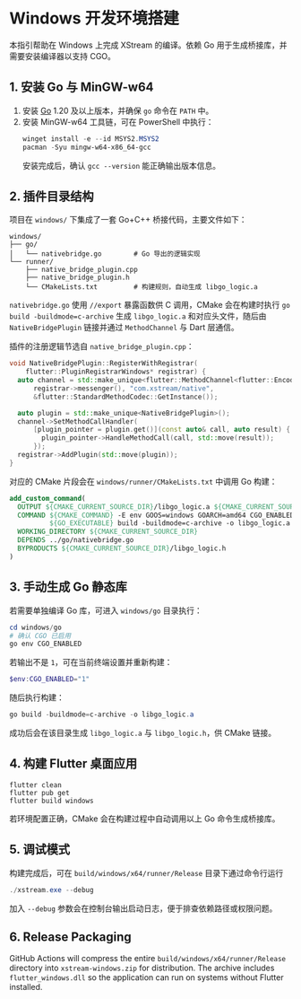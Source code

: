 # Windows 开发环境搭建

本指引帮助在 Windows 上完成 XStream 的编译。依赖 Go 用于生成桥接库，并需要安装编译器以支持 CGO。

## 1. 安装 Go 与 MinGW-w64

1. 安装 [Go](https://go.dev/dl/) 1.20 及以上版本，并确保 `go` 命令在 `PATH` 中。
2. 安装 MinGW-w64 工具链，可在 PowerShell 中执行：
   ```powershell
   winget install -e --id MSYS2.MSYS2
   pacman -Syu mingw-w64-x86_64-gcc
   ```
   安装完成后，确认 `gcc --version` 能正确输出版本信息。

## 2. 插件目录结构

项目在 `windows/` 下集成了一套 Go+C++ 桥接代码，主要文件如下：

```text
windows/
├── go/
│   └── nativebridge.go        # Go 导出的逻辑实现
└── runner/
    ├── native_bridge_plugin.cpp
    ├── native_bridge_plugin.h
    └── CMakeLists.txt         # 构建规则，自动生成 libgo_logic.a
```

`nativebridge.go` 使用 `//export` 暴露函数供 C 调用，CMake 会在构建时执行
`go build -buildmode=c-archive` 生成 `libgo_logic.a` 和对应头文件，随后由
`NativeBridgePlugin` 链接并通过 `MethodChannel` 与 Dart 层通信。

插件的注册逻辑节选自 `native_bridge_plugin.cpp`：

```cpp
void NativeBridgePlugin::RegisterWithRegistrar(
    flutter::PluginRegistrarWindows* registrar) {
  auto channel = std::make_unique<flutter::MethodChannel<flutter::EncodableValue>>(
      registrar->messenger(), "com.xstream/native",
      &flutter::StandardMethodCodec::GetInstance());

  auto plugin = std::make_unique<NativeBridgePlugin>();
  channel->SetMethodCallHandler(
      [plugin_pointer = plugin.get()](const auto& call, auto result) {
        plugin_pointer->HandleMethodCall(call, std::move(result));
      });
  registrar->AddPlugin(std::move(plugin));
}
```

对应的 CMake 片段会在 `windows/runner/CMakeLists.txt` 中调用 Go 构建：

```cmake
add_custom_command(
  OUTPUT ${CMAKE_CURRENT_SOURCE_DIR}/libgo_logic.a ${CMAKE_CURRENT_SOURCE_DIR}/libgo_logic.h
  COMMAND ${CMAKE_COMMAND} -E env GOOS=windows GOARCH=amd64 CGO_ENABLED=1
          ${GO_EXECUTABLE} build -buildmode=c-archive -o libgo_logic.a ./go/nativebridge.go
  WORKING_DIRECTORY ${CMAKE_CURRENT_SOURCE_DIR}
  DEPENDS ../go/nativebridge.go
  BYPRODUCTS ${CMAKE_CURRENT_SOURCE_DIR}/libgo_logic.h
)
```

## 3. 手动生成 Go 静态库

若需要单独编译 Go 库，可进入 `windows/go` 目录执行：

```powershell
cd windows/go
# 确认 CGO 已启用
go env CGO_ENABLED
```

若输出不是 `1`，可在当前终端设置并重新构建：

```powershell
$env:CGO_ENABLED="1"
```

随后执行构建：

```powershell
go build -buildmode=c-archive -o libgo_logic.a
```

成功后会在该目录生成 `libgo_logic.a` 与 `libgo_logic.h`，供 CMake 链接。

## 4. 构建 Flutter 桌面应用

```
flutter clean
flutter pub get
flutter build windows
```

若环境配置正确，CMake 会在构建过程中自动调用以上 Go 命令生成桥接库。

## 5. 调试模式

构建完成后，可在 `build/windows/x64/runner/Release` 目录下通过命令行运行

```powershell
./xstream.exe --debug
```

加入 `--debug` 参数会在控制台输出启动日志，便于排查依赖路径或权限问题。

## 6. Release Packaging

GitHub Actions will compress the entire `build/windows/x64/runner/Release`
directory into `xstream-windows.zip` for distribution. The archive includes
`flutter_windows.dll` so the application can run on systems without Flutter
installed.
